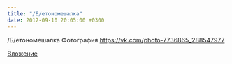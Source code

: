 ```yaml
---
title: "/Б/етономешалка"
date: 2012-09-10 20:05:00 +0300
---
```


/Б/етономешалка
Фотография
https://vk.com/photo-7736865_288547977

[Вложение](https://vk.com/photo-7736865_288547977)
